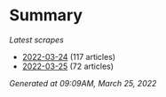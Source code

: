 # Summary
*Latest scrapes*
* [2022-03-24](https://github.com/nuuuwan/news_lk/blob/data/news_lk.2022-03-24.json) (117 articles)
* [2022-03-25](https://github.com/nuuuwan/news_lk/blob/data/news_lk.2022-03-25.json) (72 articles)

*Generated at 09:09AM, March 25, 2022*